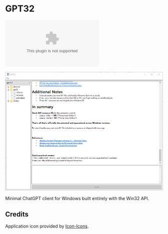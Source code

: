 # GPT32

[![Download](https://img.shields.io/github/downloads/gpt32/application/latest/gpt32.exe?sort=semver&style=for-the-badge&logo=mingww64&label=Windows)](https://github.com/gpt32/application/releases/latest/download/gpt32.exe)

![screenshot](../assets/screenshot.png)

Minimal ChatGPT client for Windows built entirely with the Win32 API.

## Credits

Application icon provided by [Icon-Icons](https://icon-icons.com/icon/book-address-education-bookmark-business-agenda-notebook/267267).
